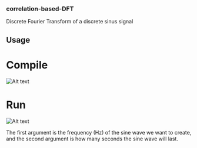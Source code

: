### correlation-based-DFT
Discrete Fourier Transform of a discrete sinus signal

## Usage

# Compile

![Alt text](images/compile)

# Run

![Alt text](images/run)

The first argument is the frequency (Hz) of the sine wave we want to create, and the second argument is how many seconds the sine wave will last.
